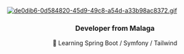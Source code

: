 [![de0dib6-0d584820-45d9-49c8-a54d-a33b98ac8372.gif](https://i.postimg.cc/ydM38WBQ/de0dib6-0d584820-45d9-49c8-a54d-a33b98ac8372.gif)](https://postimg.cc/k6ygjJ2K)
    <h3 align = "center">Developer from Malaga</h3>
    <div id = "header" align = "center" >
 

📗 Learning Spring Boot / Symfony / Tailwind 






